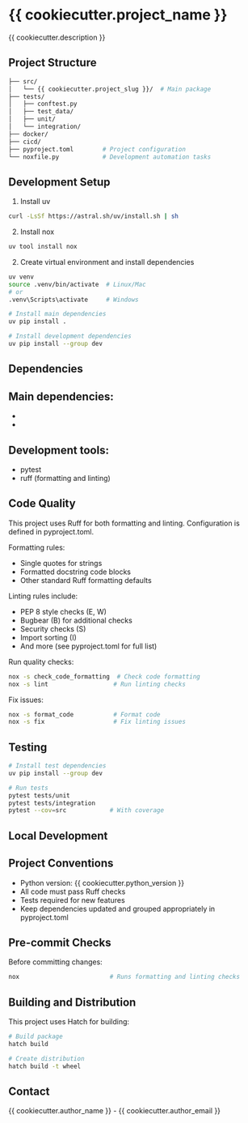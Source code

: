 # {{ cookiecutter.project_name }}

{{ cookiecutter.description }}

## Project Structure
```bash
├── src/
│   └── {{ cookiecutter.project_slug }}/  # Main package
├── tests/                  
│   ├── conftest.py        
│   ├── test_data/         
│   ├── unit/              
│   └── integration/       
├── docker/                
├── cicd/                  
├── pyproject.toml        # Project configuration
└── noxfile.py            # Development automation tasks
```

## Development Setup

1. Install uv
```bash
curl -LsSf https://astral.sh/uv/install.sh | sh
```

2. Install nox
```bash
uv tool install nox
```

2. Create virtual environment and install dependencies
```bash
uv venv
source .venv/bin/activate  # Linux/Mac
# or
.venv\Scripts\activate     # Windows

# Install main dependencies
uv pip install .

# Install development dependencies
uv pip install --group dev
```

## Dependencies

Main dependencies:
- 
- 
- 

Development tools:
- 
- pytest
- ruff (formatting and linting)

## Code Quality

This project uses Ruff for both formatting and linting. Configuration is defined in pyproject.toml.

Formatting rules:
- Single quotes for strings
- Formatted docstring code blocks
- Other standard Ruff formatting defaults

Linting rules include:
- PEP 8 style checks (E, W)
- Bugbear (B) for additional checks
- Security checks (S)
- Import sorting (I)
- And more (see pyproject.toml for full list)

Run quality checks:
```bash
nox -s check_code_formatting  # Check code formatting
nox -s lint                  # Run linting checks
```

Fix issues:
```bash
nox -s format_code           # Format code
nox -s fix                   # Fix linting issues
```

## Testing
```bash
# Install test dependencies
uv pip install --group dev

# Run tests
pytest tests/unit            
pytest tests/integration     
pytest --cov=src            # With coverage
```

## Local Development


## Project Conventions
- Python version: {{ cookiecutter.python_version }}
- All code must pass Ruff checks
- Tests required for new features
- Keep dependencies updated and grouped appropriately in pyproject.toml

## Pre-commit Checks
Before committing changes:
```bash
nox                         # Runs formatting and linting checks
```

## Building and Distribution
This project uses Hatch for building:
```bash
# Build package
hatch build

# Create distribution
hatch build -t wheel
```

## Contact
{{ cookiecutter.author_name }} - {{ cookiecutter.author_email }}
